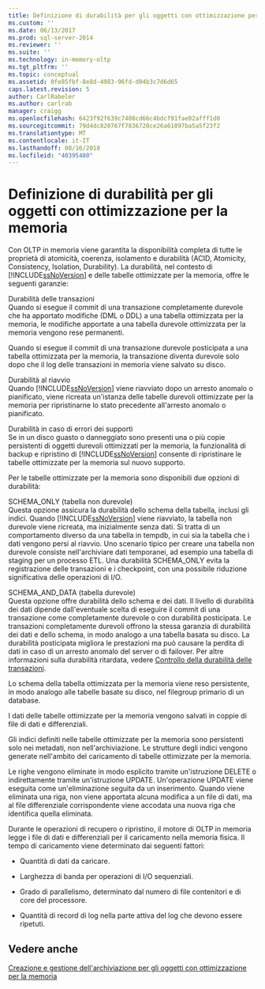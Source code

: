 ```yaml
---
title: Definizione di durabilità per gli oggetti con ottimizzazione per la memoria | Microsoft Docs
ms.custom: ''
ms.date: 06/13/2017
ms.prod: sql-server-2014
ms.reviewer: ''
ms.suite: ''
ms.technology: in-memory-oltp
ms.tgt_pltfrm: ''
ms.topic: conceptual
ms.assetid: 0fe85fbf-8e8d-4983-96fd-d04b3c7d6d65
caps.latest.revision: 5
author: CarlRabeler
ms.author: carlrab
manager: craigg
ms.openlocfilehash: 6423f92f639c7408cd66c4bdcf91fae02afff1d0
ms.sourcegitcommit: 79d4dc820767f7836720ce26a61097ba5a5f23f2
ms.translationtype: MT
ms.contentlocale: it-IT
ms.lasthandoff: 08/16/2018
ms.locfileid: "40395480"
---
```

# <a name="defining-durability-for-memory-optimized-objects"></a>Definizione di durabilità per gli oggetti con ottimizzazione per la memoria
  Con OLTP in memoria viene garantita la disponibilità completa di tutte le proprietà di atomicità, coerenza, isolamento e durabilità (ACID, Atomicity, Consistency, Isolation, Durability). La durabilità, nel contesto di [!INCLUDE[ssNoVersion](../../includes/ssnoversion-md.md)] e delle tabelle ottimizzate per la memoria, offre le seguenti garanzie:  
  
 Durabilità delle transazioni  
 Quando si esegue il commit di una transazione completamente durevole che ha apportato modifiche (DML o DDL) a una tabella ottimizzata per la memoria, le modifiche apportate a una tabella durevole ottimizzata per la memoria vengono rese permanenti.  
  
 Quando si esegue il commit di una transazione durevole posticipata a una tabella ottimizzata per la memoria, la transazione diventa durevole solo dopo che il log delle transazioni in memoria viene salvato su disco.  
  
 Durabilità al riavvio  
 Quando [!INCLUDE[ssNoVersion](../../includes/ssnoversion-md.md)] viene riavviato dopo un arresto anomalo o pianificato, viene ricreata un'istanza delle tabelle durevoli ottimizzate per la memoria per ripristinarne lo stato precedente all'arresto anomalo o pianificato.  
  
 Durabilità in caso di errori dei supporti  
 Se in un disco guasto o danneggiato sono presenti una o più copie persistenti di oggetti durevoli ottimizzati per la memoria, la funzionalità di backup e ripristino di [!INCLUDE[ssNoVersion](../../includes/ssnoversion-md.md)] consente di ripristinare le tabelle ottimizzate per la memoria sul nuovo supporto.  
  
 Per le tabelle ottimizzate per la memoria sono disponibili due opzioni di durabilità:  
  
 SCHEMA_ONLY (tabella non durevole)  
 Questa opzione assicura la durabilità dello schema della tabella, inclusi gli indici. Quando [!INCLUDE[ssNoVersion](../../includes/ssnoversion-md.md)] viene riavviato, la tabella non durevole viene ricreata, ma inizialmente senza dati. Si tratta di un comportamento diverso da una tabella in tempdb, in cui sia la tabella che i dati vengono persi al riavvio. Uno scenario tipico per creare una tabella non durevole consiste nell'archiviare dati temporanei, ad esempio una tabella di staging per un processo ETL. Una durabilità SCHEMA_ONLY evita la registrazione delle transazioni e i checkpoint, con una possibile riduzione significativa delle operazioni di I/O.  
  
 SCHEMA_AND_DATA (tabella durevole)  
 Questa opzione offre durabilità dello schema e dei dati. Il livello di durabilità dei dati dipende dall'eventuale scelta di eseguire il commit di una transazione come completamente durevole o con durabilità posticipata. Le transazioni completamente durevoli offrono la stessa garanzia di durabilità dei dati e dello schema, in modo analogo a una tabella basata su disco. La durabilità posticipata migliora le prestazioni ma può causare la perdita di dati in caso di un arresto anomalo del server o di failover. Per altre informazioni sulla durabilità ritardata, vedere [Controllo della durabilità delle transazioni](../logs/control-transaction-durability.md).  
  
 Lo schema della tabella ottimizzata per la memoria viene reso persistente, in modo analogo alle tabelle basate su disco, nel filegroup primario di un database.  
  
 I dati delle tabelle ottimizzate per la memoria vengono salvati in coppie di file di dati e differenziali.  
  
 Gli indici definiti nelle tabelle ottimizzate per la memoria sono persistenti solo nei metadati, non nell'archiviazione. Le strutture degli indici vengono generate nell'ambito del caricamento di tabelle ottimizzate per la memoria.  
  
 Le righe vengono eliminate in modo esplicito tramite un'istruzione DELETE o indirettamente tramite un'istruzione UPDATE. Un'operazione UPDATE viene eseguita come un'eliminazione seguita da un inserimento. Quando viene eliminata una riga, non viene apportata alcuna modifica a un file di dati, ma al file differenziale corrispondente viene accodata una nuova riga che identifica quella eliminata.  
  
 Durante le operazioni di recupero o ripristino, il motore di OLTP in memoria legge i file di dati e differenziali per il caricamento nella memoria fisica. Il tempo di caricamento viene determinato dai seguenti fattori:  
  
-   Quantità di dati da caricare.  
  
-   Larghezza di banda per operazioni di I/O sequenziali.  
  
-   Grado di parallelismo, determinato dal numero di file contenitori e di core del processore.  
  
-   Quantità di record di log nella parte attiva del log che devono essere ripetuti.  
  
## <a name="see-also"></a>Vedere anche  
 [Creazione e gestione dell'archiviazione per gli oggetti con ottimizzazione per la memoria](creating-and-managing-storage-for-memory-optimized-objects.md)  
  
  
